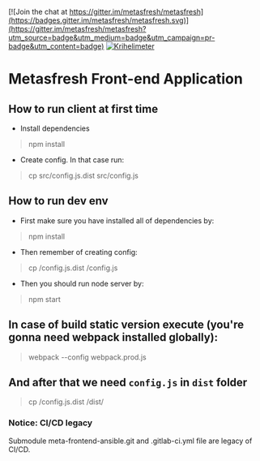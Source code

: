 [![Join the chat at https://gitter.im/metasfresh/metasfresh](https://badges.gitter.im/metasfresh/metasfresh.svg)](https://gitter.im/metasfresh/metasfresh?utm_source=badge&utm_medium=badge&utm_campaign=pr-badge&utm_content=badge)
[![Krihelimeter](http://krihelinator.xyz/badge/metasfresh/metasfresh-webui-frontend)](http://krihelinator.xyz)

# Metasfresh Front-end Application

## How to run client at first time
- Install dependencies
> npm install


- Create config. In that case run:
> cp src/config.js.dist src/config.js

## How to run dev env
- First make sure you have installed all of dependencies by:
> npm install

- Then remember of creating config:
> cp /config.js.dist /config.js

- Then you should run node server by:
> npm start

## In case of build static version execute (you're gonna need webpack installed globally):
> webpack --config webpack.prod.js

## And after that we need `config.js` in `dist` folder
> cp /config.js.dist /dist/

### Notice: CI/CD legacy

Submodule meta-frontend-ansible.git and .gitlab-ci.yml file are legacy of CI/CD.
